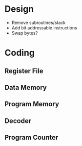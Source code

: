 # Design

- Remove subroutines/stack
- Add bit addressable instructions
- Swap bytes?
 
# Coding

## Register File

## Data Memory

## Program Memory

## Decoder

## Program Counter
